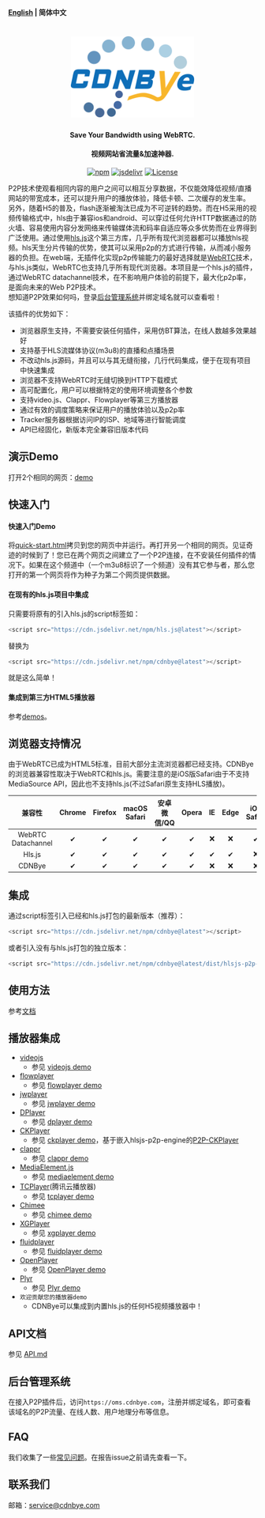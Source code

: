 **[English](README.md) | 简体中文**

<h1 align="center"><a href="" target="_blank" rel="noopener noreferrer"><img width="250" src="figs/cdnbye.png" alt="cdnbye logo"></a></h1>
<h4 align="center">Save Your Bandwidth using WebRTC.</h4>
<h4 align="center">视频网站省流量&加速神器.</h4>
<p align="center">
  <a href="https://www.npmjs.com/package/cdnbye"><img src="https://img.shields.io/npm/v/cdnbye.svg?style=flat" alt="npm"></a>
   <a href="https://www.jsdelivr.com/package/npm/cdnbye"><img src="https://data.jsdelivr.com/v1/package/npm/cdnbye/badge" alt="jsdelivr"></a>
 <a href="https://www.jsdelivr.com/package/npm/cdnbye"><img src="https://img.shields.io/badge/license-MIT-blue.svg" alt="License"></a>
</p>

P2P技术使观看相同内容的用户之间可以相互分享数据，不仅能效降低视频/直播网站的带宽成本，还可以提升用户的播放体验，降低卡顿、二次缓存的发生率。
另外，随着H5的普及，flash逐渐被淘汰已成为不可逆转的趋势。而在H5采用的视频传输格式中，hls由于兼容ios和android、可以穿过任何允许HTTP数据通过的防火墙、容易使用内容分发网络来传输媒体流和码率自适应等众多优势而在业界得到广泛使用。通过使用[hls.js](https://github.com/video-dev/hls.js)这个第三方库，几乎所有现代浏览器都可以播放hls视频。hls天生分片传输的优势，使其可以采用p2p的方式进行传输，从而减小服务器的负担。在web端，无插件化实现p2p传输能力的最好选择就是[WebRTC](https://zh.wikipedia.org/wiki/WebRTC)技术，与hls.js类似，WebRTC也支持几乎所有现代浏览器。本项目是一个hls.js的插件，通过WebRTC datachannel技术，在不影响用户体验的前提下，最大化p2p率，是面向未来的Web P2P技术。
<br>想知道P2P效果如何吗，登录[后台管理系统](https://oms.cdnbye.com)并绑定域名就可以查看啦！

该插件的优势如下：
- 浏览器原生支持，不需要安装任何插件，采用仿BT算法，在线人数越多效果越好
- 支持基于HLS流媒体协议(m3u8)的直播和点播场景
- 不改动hls.js源码，并且可以与其无缝衔接，几行代码集成，便于在现有项目中快速集成
- 浏览器不支持WebRTC时无缝切换到HTTP下载模式
- 高可配置化，用户可以根据特定的使用环境调整各个参数
- 支持video.js、Clappr、Flowplayer等第三方播放器
- 通过有效的调度策略来保证用户的播放体验以及p2p率
- Tracker服务器根据访问IP的ISP、地域等进行智能调度
- API已经固化，新版本完全兼容旧版本代码

## 演示Demo
打开2个相同的网页：[demo](https://demo.cdnbye.com/)

## 快速入门
#### 快速入门Demo
将[quick-start.html](demo/quick-start.html)拷贝到您的网页中并运行。再打开另一个相同的网页。见证奇迹的时候到了！您已在两个网页之间建立了一个P2P连接，在不安装任何插件的情况下。如果在这个频道中（一个m3u8标识了一个频道）没有其它参与者，那么您打开的第一个网页将作为种子为第二个网页提供数据。

#### 在现有的hls.js项目中集成
只需要将原有的引入hls.js的script标签如：
 ```javascript
<script src="https://cdn.jsdelivr.net/npm/hls.js@latest"></script>
```
替换为
 ```javascript
<script src="https://cdn.jsdelivr.net/npm/cdnbye@latest"></script>
```
就是这么简单！
#### 集成到第三方HTML5播放器
参考[demos](https://github.com/cdnbye/hlsjs-p2p-engine/blob/master/Readme_zh.md#%E6%92%AD%E6%94%BE%E5%99%A8%E9%9B%86%E6%88%90)。

## 浏览器支持情况
由于WebRTC已成为HTML5标准，目前大部分主流浏览器都已经支持。CDNBye的浏览器兼容性取决于WebRTC和hls.js。需要注意的是iOS版Safari由于不支持MediaSource API，因此也不支持hls.js(不过Safari原生支持HLS播放)。

 兼容性|Chrome | Firefox | macOS Safari| 安卓微信/QQ | Opera | IE | Edge| iOS Safari | 
:-: | :-: | :-: | :-: | :-: | :-: | :-:| :-:| :-:
WebRTC Datachannel | ✔ | ✔ | ✔ | ✔ | ✔ | ❌ | ❌ | ✔ |
Hls.js | ✔ | ✔ | ✔ | ✔ | ✔ | ✔ | ✔ | ❌ |
CDNBye | ✔ | ✔ | ✔ | ✔ | ✔ | ❌ | ❌ | ❌ | 

## 集成
通过script标签引入已经和hls.js打包的最新版本（推荐）：
```javascript
<script src="https://cdn.jsdelivr.net/npm/cdnbye@latest"></script>
```
或者引入没有与hls.js打包的独立版本：
```javascript
<script src="https://cdn.jsdelivr.net/npm/cdnbye@latest/dist/hlsjs-p2p-engine.min.js"></script>
```

## 使用方法
参考[文档](http://docs.cdnbye.com/#/usage?id=%E4%BD%BF%E7%94%A8%E6%8F%92%E4%BB%B6)

## 播放器集成  
- [videojs](http://videojs.com/)
    - 参见 [videojs demo](https://docs.cdnbye.com/#/players?id=videojs)
- [flowplayer](https://flowplayer.com/)
    - 参见 [flowplayer demo](https://docs.cdnbye.com/#/players?id=flowplayer)
- [jwplayer](https://www.jwplayer.com/)
    - 参见 [jwplayer demo](https://docs.cdnbye.com/#/players?id=jwplayer)
- [DPlayer](https://github.com/MoePlayer/DPlayer)
    - 参见 [dplayer demo](https://docs.cdnbye.com/#/players?id=dplayer%E6%8E%A8%E8%8D%90)
- [CKPlayer](http://www.ckplayer.com/)
    - 参见 [ckplayer demo](https://docs.cdnbye.com/#/players?id=ckplayer)，基于嵌入hlsjs-p2p-engine的[P2P-CKPlayer](https://github.com/cdnbye/P2P-CKPlayer)
- [clappr](https://github.com/clappr/clappr)
    - 参见 [clappr demo](https://docs.cdnbye.com/#/players?id=clappr)
- [MediaElement.js](http://www.mediaelementjs.com/)
    - 参见 [mediaelement demo](https://docs.cdnbye.com/#/players?id=mediaelementjs)
- [TCPlayer](https://cloud.tencent.com/document/product/267/7479)(腾讯云播放器)
    - 参见 [tcplayer demo](https://docs.cdnbye.com/#/players?id=tcplayer)
- [Chimee](http://chimee.org/)
    - 参见 [chimee demo](https://docs.cdnbye.com/#/players?id=chimee)
- [XGPlayer](http://h5player.bytedance.com/en/)
    - 参见 [xgplayer demo](https://docs.cdnbye.com/#/players?id=xgplayer)
- [fluidplayer](https://www.fluidplayer.com/)
    - 参见 [fluidplayer demo](https://docs.cdnbye.com/#/players?id=fluidplayer)
- [OpenPlayer](https://www.openplayerjs.com/)
    - 参见 [OpenPlayer demo](https://docs.cdnbye.com/#/players?id=openplayer)
- [Plyr](https://plyr.io/)
    - 参见 [Plyr demo](https://docs.cdnbye.com/#/players?id=plyr)
- `欢迎贡献您的播放器demo`
    - CDNBye可以集成到内置hls.js的任何H5视频播放器中！

## API文档
参见 [API.md](https://docs.cdnbye.com/#/API)

## 后台管理系统
在接入P2P插件后，访问`https://oms.cdnbye.com`，注册并绑定域名，即可查看该域名的P2P流量、在线人数、用户地理分布等信息。

## FAQ
我们收集了一些[常见问题](https://docs.cdnbye.com/#/FAQ)。在报告issue之前请先查看一下。

## 联系我们
邮箱：service@cdnbye.com

